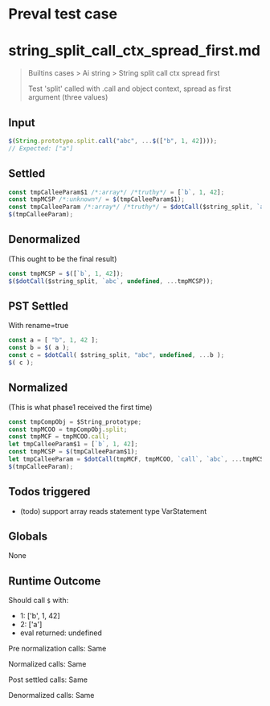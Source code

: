 # Preval test case

# string_split_call_ctx_spread_first.md

> Builtins cases > Ai string > String split call ctx spread first
>
> Test 'split' called with .call and object context, spread as first argument (three values)

## Input

`````js filename=intro
$(String.prototype.split.call("abc", ...$(["b", 1, 42])));
// Expected: ["a"]
`````


## Settled


`````js filename=intro
const tmpCalleeParam$1 /*:array*/ /*truthy*/ = [`b`, 1, 42];
const tmpMCSP /*:unknown*/ = $(tmpCalleeParam$1);
const tmpCalleeParam /*:array*/ /*truthy*/ = $dotCall($string_split, `abc`, undefined, ...tmpMCSP);
$(tmpCalleeParam);
`````


## Denormalized
(This ought to be the final result)

`````js filename=intro
const tmpMCSP = $([`b`, 1, 42]);
$($dotCall($string_split, `abc`, undefined, ...tmpMCSP));
`````


## PST Settled
With rename=true

`````js filename=intro
const a = [ "b", 1, 42 ];
const b = $( a );
const c = $dotCall( $string_split, "abc", undefined, ...b );
$( c );
`````


## Normalized
(This is what phase1 received the first time)

`````js filename=intro
const tmpCompObj = $String_prototype;
const tmpMCOO = tmpCompObj.split;
const tmpMCF = tmpMCOO.call;
let tmpCalleeParam$1 = [`b`, 1, 42];
const tmpMCSP = $(tmpCalleeParam$1);
let tmpCalleeParam = $dotCall(tmpMCF, tmpMCOO, `call`, `abc`, ...tmpMCSP);
$(tmpCalleeParam);
`````


## Todos triggered


- (todo) support array reads statement type VarStatement


## Globals


None


## Runtime Outcome


Should call `$` with:
 - 1: ['b', 1, 42]
 - 2: ['a']
 - eval returned: undefined

Pre normalization calls: Same

Normalized calls: Same

Post settled calls: Same

Denormalized calls: Same
